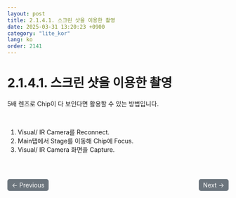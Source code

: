 ```yaml
---
layout: post
title: 2.1.4.1.	스크린 샷을 이용한 촬영
date: 2025-03-31 13:20:23 +0900
category: "lite_kor"
lang: ko
order: 2141
---
```


# 2.1.4.1.	스크린 샷을 이용한 촬영

5배 렌즈로 Chip이 다 보인다면 활용할 수 있는 방법입니다.

<br/> <!-- 한줄 띄기 -->

1.	Visual/ IR Camera를 Reconnect.
2.	Main탭에서 Stage를 이동해 Chip에 Focus.
3.	Visual/ IR Camera 화면을 Capture.

<!-- 이전/다음 페이지 버튼 -->
<br/>
<br/>
<div style="display: flex; justify-content: space-between; align-items: center; margin-top: 10;">
  <!-- 이전 페이지 버튼 -->
  <a href="/manuals/manuals_lite_kor/Chapter 2-1-4/" class="btn btn-primary" style="display: inline-block; padding: 5px 10px; background-color: #6c757d; color: white; text-decoration: none; border-radius: 5px;">
    ← Previous
  </a>

  <!-- 다음 페이지 버튼 -->
  <a href="/manuals/manuals_lite_kor/Chapter 2-1-4-2/" class="btn btn-primary" style="display: inline-block; padding: 5px 10px; background-color: #6c757d; color: white; text-decoration: none; border-radius: 5px;">
    Next →
  </a>
</div>